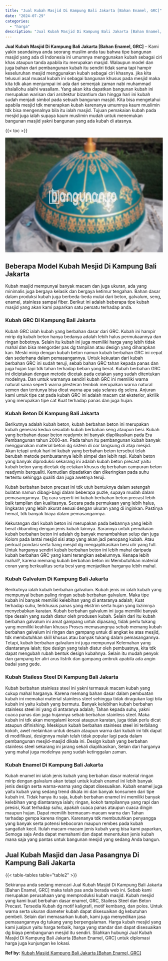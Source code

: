 ```yaml
---
title: "Jual Kubah Masjid Di Kampung Bali Jakarta [Bahan Enamel, GRC]"
date: "2024-07-29"
categories: 
  - "harga"
description: "Jual Kubah Masjid Di Kampung Bali Jakarta [Bahan Enamel, GRC]. Sekiranya anda sedang mencari Jual Kubah Masjid Di Kampung Bali Jakarta [Bahan Enamel, GRC]..."
---
```


**Jual Kubah Masjid Di Kampung Bali Jakarta \[Bahan Enamel, GRC\]** – Kami yakin seandainya anda seorang muslim anda tau bahwa tipe bangunan masjid yang ada di Indonesia ini umumnya menggunakan kubah sebagai ciri khas ataupun tanda apabila itu merupakan masjid. Walaupun model dan juga bahan dari pembangunan kubah itu sendiri tidak sama tapi hampir keseluruhan mesjid menggunakan kubah sebagai ciri khasnya. jika kita telusuri asal muasal kubah ini sebagai bangunan khusus pada mesjid maka kita tdk akan menjumpai ini ada dari semenjak zaman nabi muhammad shalallohu alaihi wasallam. Yang akan kita dapatkan bangunan kubah ini merupakan warisan dari arsitektur bizantium dan hingga hari ini kubah sudah menjadi simbol pada sebuah bangunan masjid. Kita bisa mengetahui apabila mesjid tdk menerapkan kubah karenanya umumnya kaum muslimin tdk bisa mengenalnya bila itu ialah masjid. Tujuan pemakaian kubah pada mesjid juga ialah supaya kaum muslimin mudah untuk menemukan bangunan masjid yakni bangunan yang ada kubah di atasnya.

{{< toc >}}

![Jual Kubah Masjid Di Kampung Bali Jakarta [Bahan Enamel, GRC]](/images/jual-kubah-masjid-38.png)

## Beberapa Model Kubah Mesjid Di Kampung Bali Jakarta

Kubah masjid mempunyai banyak macam dan juga ukuran, ada yang minimalis juga bergaya kelasik dan bergaya ketimur tengahan. Bahan dasar dalam produksi kubah juga berbeda-beda mulai dari beton, galvalum, seng, enamel, stainless sampai fiber. Berikut ini adalah beberapa tipe kubah masjid yang akan kami paparkan satu persatu terhadap anda.

### Kubah GRC Di Kampung Bali Jakarta

Kubah GRC ialah kubah yang berbahan dasar dari GRC. Kubah ini hampir mirip dg kubah beton hanya bedanya adalah lebih halus permukaannya dan ringan bobotnya. Selain itu kubah ini juga memiliki harga yang lebih tidak mahal dan bisa mengorder pas dg tampilan atau design yang diharapkan kan. Meski mirip dengan kubah beton namun kubah berbahan GRC ini cepat dan sederhana dalam pemasangannya. Untuk kekuatan dari kubah berbahan GRC ini sudah teruji, sebab bahan GRC tahan kepada panas dan juga hujan tapi tdk tahan terhadap beban yang berat. Kubah berbahan GRC ini diciptakan dengan metode dicetak pada cetakan yang sudah ditentukan modelnya. Dan untuk warnanya sendiri kubah GRC ini memiliki warna natural sama seperti warna plesteran tembok merupakan warna natural semen dan tentunya bisa dicat warna apa saja selaras dg selera. Anjuran kami untuk tipe cat pada kubah GRC ini adalah macam cat eksterior, akrilik yang merupakan tipe cat Kuat terhadap panas dan juga hujan.

### Kubah Beton Di Kampung Bali Jakarta

Berikutnya adalah kubah beton, kubah berbahan beton ini merupakan kubah generasi kedua sesudah kubah berbahan seng ataupun besi. Kubah yang berbahan dasar beton readymix ini banyak diaplikasikan pada Era Pembangunan tahun 2000-an. Pada tahun itu pembangunan kubah banyak menggunakan material beton dg sistem di cor langsung di atap mesjid. Akan tetapi untuk hari ini kubah yang berbahan beton tersebut telah berubah metode pembuatannya lebih simpel dan lebih rapi. Kubah beton yang banyak diproduksi sekarang ini adalah kubah beton precast yaitu kubah beton yang dicetak dg cetakan khusus dg berbahan campuran beton readymix berqualiti. Kemudian dipadatkan dan dikeringkan pada suhu tertentu sehingga qualiti dan juga awetnya teruji.

Kubah berbahan beton precast ini tdk utuh bentuknya dalam setengah bulatan namun dibagi-bagi dalam beberapa puzle, supaya mudah dalam pemasangannya. Dg cara seperti ini kubah berbahan beton precast lebih baik tampilan dan kualitasnya. Secara pada permukaan yang lebih halus, lingkaran yang lebih akurat sesuai dengan ukuran yang di inginkan. Pastinya hemat, tdk banyak biaya dalam pemasangannya.

Kekurangan dari kubah beton ini merupakan pada bebannya yang lebih berat dibanding dengan jenis kubah lainnya. Sarannya untuk pemakaian kubah berbahan beton ini adalah dg banyak menambahkan selup dan juga Kolom pada lantai mesjid sisi atap yang akan jadi penopang kubah. Atau perkuat pondasi serta tiang mesjid dg mengaplikasikan besi ulir yang full. Untuk harganya sendiri kubah berbahan beton ini lebih mahal daripada kubah berbahan GRC yang kami terangkan sebelumnya. Kenapa lebih mahal?, karena memang kubah berbahan beton ini Membutuhkan material coran yang berkualitas serta besi yang menjadikan harganya lebih mahal.

### Kubah Galvalum Di Kampung Bali Jakarta

Berikutnya ialah kubah berbahan galvalum. Kubah jenis ini ialah kubah yang mempunyai beban paling ringan sebab berbahan galvalum. Maka tipe kubah ini banyak memiliki kelebihan yang di antaranya adalah; Kuat terhadap suhu, terkhusus panas yang ekstrim serta hujan yang lazimnya menyebabkan karatan. Kubah berbahan galvalum ini juga memiliki banyak tipe desain yang sudah diatur oleh produsen kubah. Selain dari itu kubah berbahan galvalum ini amat gampang untuk dipasang, tidak perlu tukang yang memiliki keahlian khusus Proses memasangnya sebab memang kubah berbahan galvalum ini ringan dan gampang untuk di angkat ke atas mesjid, tdk membutuhkan skill khusus atau banyak tukang dalam pemasangannya. Tetapi, kubah berbahan galvalum ini juga mempunyai Kelemahan yang diantaranya ialah; tipe design yang telah diatur oleh pembuatnya, kita tdk dapat mengubah rubah bentuk design kubahnya. Selain itu mudah penyok dan gampang ter aliri arus listrik dan gampang ambruk apabila ada angin badai yang gede.

### Kubah Stailess Steel Di Kampung Bali Jakarta

Kubah berbahan stainless steel ini yakni termasuk macam kubah yang cukup mahal harganya. Karena memang bahan dasar dalam pembuatan kubah ini memakai material stainless steel sehingga tidak diragukan lagi bila kubah ini yaitu kubah yang bermutu. Banyak kelebihan kubah berbahan stainless steel ini yang di antaranya adalah; Tahan kepada suhu, yakni cuaca panas dan juga hujannya sebab berbahan stainless steel. Maka kubah ini tdk akan mengalami korosi ataupun karatan, juga tidak perlu dicat ataupun difinishing. Meskipun kubah berbahan stainless steel ini terbilang kokoh, awet melainkan untuk desain ataupun warna dari kubah ini tdk dapat di modifikasi, designnya malah telah tidak popular lagi pada dalam pembangunan mesjid-masjid dikala ini. Design kubah yang berbahan stainless steel sekarang ini jarang sekali diaplikasikan, Selain dari harganya yang mahal juga modelnya yang sudah ketinggalan zaman.

### Kubah Enamel Di Kampung Bali Jakarta

Kubah enamel ini ialah jenis kubah yang berbahan dasar material ringan mirip dengan galvalum akan tetapi untuk kubah enamel ini lebih banyak jenis design serta warna-warna yang dapat disesuaikan. Kubah enamel juga yaitu kubah yang sedang trend dikala ini dan banyak konsumen dari tipe kubah ini. Tidak hanya itu saja, kubah berbahan enamel ini memiliki banyak kelebihan yang diantaranya ialah; ringan, kokoh tampilannya yang rapi dan presisi, Kuat terhadap suhu, apakah cuaca panas ataupun cuaca dingin maupun hujan. Dapat memilih bermacam-macam warna dan Tahan terhadap gempa karena ringan. Karenanya tdk membutuhkan penyangga yang banyak serta potensi kebocoran maupun rembes pada kubah sangatlah kecil. Itulah macam-macam jenis kubah yang bisa kami paparkan, Semoga saja Anda dapat memahami dan dapat menentukan jenis kubah mana saja yang pantas untuk bangunan mesjid yang sedang Anda bangun.

## Jual Kubah Masjid dan Jasa Pasangnya Di Kampung Bali Jakarta

{{< table-tables table="table2" >}}

Sekiranya anda sedang mencari Jual Kubah Masjid Di Kampung Bali Jakarta \[Bahan Enamel, GRC\] maka telah pas anda berada web ini. Sebab kami merupakan perusahaan yang memproduksi kubah masjid. Kubah mesjid yang kami buat berbahan dasar enamel, GRC, Stailess Steel dan Beton Precast. Tersedia Kubah dg motif kaligrafi, motif kembang, dan polos. Untuk warna serta ukuran diameter kubah dapat disesuaikan dg kebutuhan pembeli. Selain dari memasarkan kubah, kami juga menyedikan jasa pemasangannya dg tukang yang berpengalaman. Harga kubah mesjid yang kami jualpun yaitu harga terbaik, harga yang standar dan dapat disesuaikan dg biaya pembangunan mesjid itu sendiri. Silahkan hubungi Jual Kubah Masjid Di Kampung Bali Jakarta \[Bahan Enamel, GRC\] untuk diplomasi harga juga kunjungan ke lokasi.

**Ref by:** [Kubah Masjid Kampung Bali Jakarta [Bahan Enamel, GRC]](https://id.wikipedia.org/wiki/Kubah)
